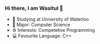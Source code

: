 ### Hi there, I am Wasitul 👋

- 🏫 Studying at University of Waterloo
- 🌱 Major: Computer Science
- ⚙️ Interests: Competetive Programming
- 💻 Favourite Language: C++
